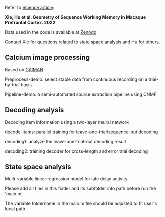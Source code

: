 Refer to [Science article](https://www.science.org/doi/abs/10.1126/science.abm0204):

**Xie, Hu et al. Geometry of Sequence Working Memory in Macaque Prefrontal Cortex. 2022**

Data used in the code is available at [Zenodo](https://doi.org/10.5281/zenodo.5739376)

Contact Xie for questions related to state space analysis and Hu for others.

## Calcium image processing

Based on [CAIMAN](https://github.com/flatironinstitute/CaImAn)

Preprocess-demo: select stable data from continuous recording on a trial-by-trial basis

Pipeline-demo: a semi-automated source extraction pipeline using CNMF


## Decoding analysis

Decoding item information using a two-layer neural network

decode-items: parallel training for leave-one-trial/sequence-out decoding

decoding1: analyze the leave-one-trial-out decoding result

decoding2: training decoder for cross-length and error trial decoding


## State space analysis

Multi-variable linear regression model for late delay activity.

Please add all files in this folder and its subfolder into path before run the 'main.m'.

The variable foldername in the main.m file should be adjusted to fit user's local path. 



